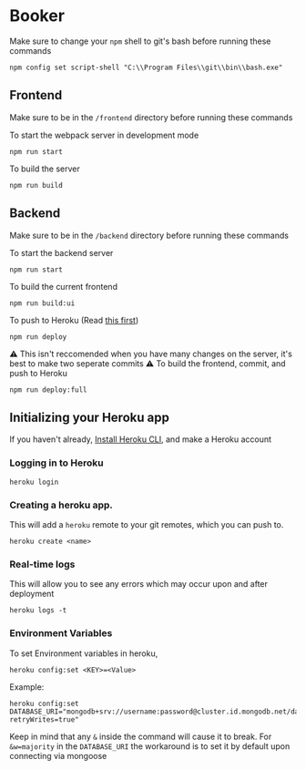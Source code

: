 # Booker

Make sure to change your `npm` shell to git's bash before running these commands
```
npm config set script-shell "C:\\Program Files\\git\\bin\\bash.exe"
```

## Frontend
Make sure to be in the `/frontend` directory before running these commands

To start the webpack server in development mode
```
npm run start
```

To build the server
```
npm run build
```

## Backend
Make sure to be in the `/backend` directory before running these commands

To start the backend server
```
npm run start
```

To build the current frontend
```
npm run build:ui
```

To push to Heroku (Read [this first](#initializing-your-heroku-app))
```
npm run deploy
```

⚠ This isn't reccomended when you have many changes on the server, it's best to make two seperate commits ⚠
To build the frontend, commit, and push to Heroku
```
npm run deploy:full
```

## Initializing your Heroku app
If you haven't already, [Install Heroku CLI](https://devcenter.heroku.com/articles/heroku-cli), and make a Heroku account

### Logging in to Heroku
```
heroku login
```

### Creating a heroku app.

This will add a `heroku` remote to your git remotes, which you can push to.
```
heroku create <name>
```

### Real-time logs
This will allow you to see any errors which may occur upon and after deployment
```
heroku logs -t
```

### Environment Variables
To set Environment variables in heroku,
```
heroku config:set <KEY>=<Value>
```
Example:
```
heroku config:set DATABASE_URI="mongodb+srv://username:password@cluster.id.mongodb.net/database?retryWrites=true"
```
Keep in mind that any `&` inside the command will cause it to break. 
For `&w=majority` in the `DATABASE_URI` the workaround is to set it by default upon connecting via mongoose
